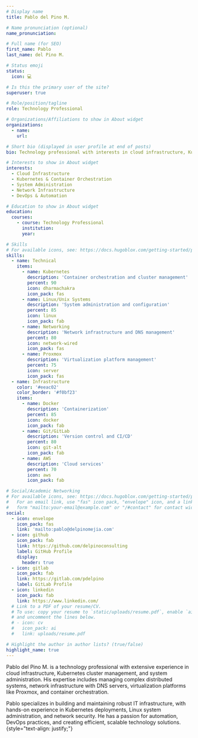 ```yaml
---
# Display name
title: Pablo del Pino M.

# Name pronunciation (optional)
name_pronunciation: 

# Full name (for SEO)
first_name: Pablo
last_name: del Pino M.

# Status emoji
status:
  icon: 💻

# Is this the primary user of the site?
superuser: true

# Role/position/tagline
role: Technology Professional

# Organizations/Affiliations to show in About widget
organizations:
  - name: 
    url: 

# Short bio (displayed in user profile at end of posts)
bio: Technology professional with interests in cloud infrastructure, Kubernetes, and system administration.

# Interests to show in About widget
interests:
  - Cloud Infrastructure
  - Kubernetes & Container Orchestration
  - System Administration
  - Network Infrastructure
  - DevOps & Automation

# Education to show in About widget
education:
  courses:
    - course: Technology Professional
      institution: 
      year: 

# Skills
# For available icons, see: https://docs.hugoblox.com/getting-started/page-builder/#icons
skills:
  - name: Technical
    items:
      - name: Kubernetes
        description: 'Container orchestration and cluster management'
        percent: 90
        icon: dharmachakra
        icon_pack: fas
      - name: Linux/Unix Systems
        description: 'System administration and configuration'
        percent: 85
        icon: linux
        icon_pack: fab
      - name: Networking
        description: 'Network infrastructure and DNS management'
        percent: 80
        icon: network-wired
        icon_pack: fas
      - name: Proxmox
        description: 'Virtualization platform management'
        percent: 75
        icon: server
        icon_pack: fas
  - name: Infrastructure
    color: '#eeac02'
    color_border: '#f0bf23'
    items:
      - name: Docker
        description: 'Containerization'
        percent: 85
        icon: docker
        icon_pack: fab
      - name: Git/GitLab
        description: 'Version control and CI/CD'
        percent: 80
        icon: git-alt
        icon_pack: fab
      - name: AWS
        description: 'Cloud services'
        percent: 70
        icon: aws
        icon_pack: fab

# Social/Academic Networking
# For available icons, see: https://docs.hugoblox.com/getting-started/page-builder/#icons
#   For an email link, use "fas" icon pack, "envelope" icon, and a link in the
#   form "mailto:your-email@example.com" or "/#contact" for contact widget.
social:
  - icon: envelope
    icon_pack: fas
    link: 'mailto:pablo@delpinomejia.com'
  - icon: github
    icon_pack: fab
    link: https://github.com/delpinoconsulting
    label: GitHub Profile
    display:
      header: true
  - icon: gitlab
    icon_pack: fab
    link: https://gitlab.com/pdelpino
    label: GitLab Profile
  - icon: linkedin
    icon_pack: fab
    link: https://www.linkedin.com/
  # Link to a PDF of your resume/CV.
  # To use: copy your resume to `static/uploads/resume.pdf`, enable `ai` icons in `params.yaml`,
  # and uncomment the lines below.
  # - icon: cv
  #   icon_pack: ai
  #   link: uploads/resume.pdf

# Highlight the author in author lists? (true/false)
highlight_name: true
---
```


Pablo del Pino M. is a technology professional with extensive experience in cloud infrastructure, Kubernetes cluster management, and system administration. His expertise includes managing complex distributed systems, network infrastructure with DNS servers, virtualization platforms like Proxmox, and container orchestration.

Pablo specializes in building and maintaining robust IT infrastructure, with hands-on experience in Kubernetes deployments, Linux system administration, and network security. He has a passion for automation, DevOps practices, and creating efficient, scalable technology solutions.
{style="text-align: justify;"}
